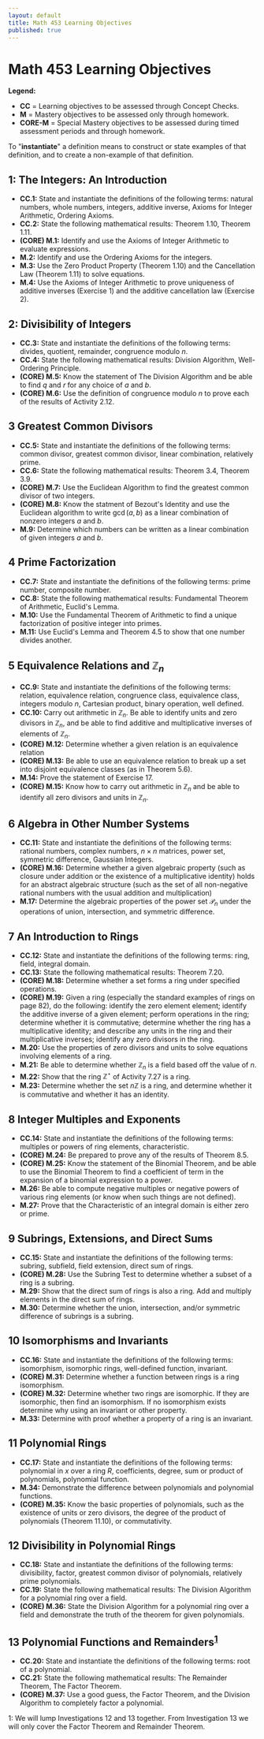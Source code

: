 ```yaml
---
layout: default
title: Math 453 Learning Objectives
published: true
---
```


# Math 453 Learning Objectives	

__Legend:__ 

+ __CC__ = Learning objectives to be assessed through Concept Checks. 
+ __M__ = Mastery objectives to be assessed only through homework.
+ __CORE-M__ = Special Mastery objectives to be assessed during timed assessment periods and through homework.

To "__instantiate__" a definition means to construct or state examples of that definition, and to create a non-example of that definition. 

## 1: The Integers: An Introduction

+ __CC.1:__ State and instantiate the definitions of the following terms: natural numbers, whole numbers, integers, additive inverse, Axioms for Integer Arithmetic, Ordering Axioms.
+ __CC.2:__ State the following mathematical results: Theorem 1.10, Theorem 1.11.
+ __(CORE) M.1:__ Identify and use the Axioms of Integer Arithmetic to evaluate expressions.
+ __M.2:__ Identify and use the Ordering Axioms for the integers.
+ __M.3:__ Use the Zero Product Property (Theorem 1.10) and the Cancellation Law (Theorem 1.11) to solve equations.
+ __M.4:__ Use the Axioms of Integer Arithmetic to prove uniqueness of additive inverses (Exercise 1) and the additive cancellation law (Exercise 2).

## 2: Divisibility of Integers

+ __CC.3:__ State and instantiate the definitions of the following terms: divides, quotient, remainder, congruence modulo $n$.
+ __CC.4:__ State the following mathematical results: Division Algorithm, Well-Ordering Principle.
+ __(CORE) M.5:__ Know the statement of The Division Algorithm and be able to find $q$ and $r$ for any choice of $a$ and $b$.
+ __(CORE) M.6:__ Use the definition of congruence modulo $n$ to prove each of the results of Activity 2.12.

## 3 Greatest Common Divisors

+ __CC.5:__ State and instantiate the definitions of the following terms: common divisor, greatest common divisor, linear combination, relatively prime.
+ __CC.6:__ State the following mathematical results: Theorem 3.4, Theorem 3.9.
+ __(CORE) M.7:__ Use the Euclidean Algorithm to find the greatest common divisor of two integers.
+ __(CORE) M.8:__ Know the statment of Bezout's Identity and use the Euclidean algorithm to write $\gcd(a,b)$ as a linear combination of nonzero integers $a$ and $b$.
+ __M.9:__ Determine which numbers can be written as a linear combination of given integers $a$ and $b$.

## 4 Prime Factorization

+ __CC.7:__ State and instantiate the definitions of the following terms: prime number, composite number.
+ __CC.8:__ State the following mathematical results: Fundamental Theorem of Arithmetic, Euclid's Lemma.
+ __M.10:__ Use the Fundamental Theorem of Arithmetic to find a unique factorization of positive integer into primes.
+ __M.11:__ Use Euclid's Lemma and Theorem 4.5 to show that one number divides another.

## 5 Equivalence Relations and $\mathbb{Z}_n$

+ __CC.9:__ State and instantiate the definitions of the following terms: relation, equivalence relation, congruence class, equivalence class, integers modulo $n$, Cartesian product, binary operation, well defined.
+ __CC.10:__ Carry out arithmetic in $\mathbb{Z}_n$. Be able to identify units and zero divisors in $\mathbb{Z}_n$, and be able to find additive and multiplicative inverses of elements of $\mathbb{Z}_n$.
+ __(CORE) M.12:__ Determine whether a given relation is an equivalence relation
+ __(CORE) M.13:__ Be able to use an equivalence relation to break up a set into disjoint equivalence classes (as in Theorem 5.6).
+ __M.14:__ Prove the statement of Exercise 17. 
+ __(CORE) M.15:__ Know how to carry out arithmetic in $\mathbb{Z}_n$ and be able to identify all zero divisors and units in $\mathbb{Z}_n$.

## 6 Algebra in Other Number Systems

+ __CC.11:__ State and instantiate the definitions of the following terms: rational numbers, complex numbers, $n\times n$ matrices, power set, symmetric difference, Gaussian Integers.
+ __(CORE) M.16:__ Determine whether a given algebraic property (such as closure under addition or the existence of a multiplicative identity) holds for an abstract algebraic structure (such as the set of all non-negative rational numbers with the usual addition and multiplication)
+ __M.17:__ Determine the algebraic properties of the power set $\mathcal{P}_n$ under the operations of union, intersection, and symmetric difference.

## 7 An Introduction to Rings

+ __CC.12:__ State and instantiate the definitions of the following terms: ring, field, integral domain.
+ __CC.13:__ State the following mathematical results: Theorem 7.20.
+ __(CORE) M.18:__ Determine whether a set forms a ring under specified operations.
+ __(CORE) M.19:__ Given a ring (especially the standard examples of rings on page 82), do the following: identify the zero element element; identify the additive inverse of a given element; perform operations in the ring; determine whether it is commutative; determine whether the ring has a multiplicative identity; and describe any units in the ring and their multiplicative inverses; identify any zero divisors in the ring.
+ __M.20:__ Use the properties of zero divisors and units to solve equations involving elements of a ring.
+ __M.21:__ Be able to determine whether $\mathbb{Z}_n$ is a field based off the value of $n$.
+ __M.22:__ Show that the ring $\mathbb{Z}^\star$ of Activity 7.27 is a ring.
+ __M.23:__ Determine whether the set $n\mathbb{Z}$ is a ring, and determine whether it is commutative and whether it has an identity.

## 8 Integer Multiples and Exponents

+ __CC.14:__ State and instantiate the definitions of the following terms: multiples or powers of ring elements, characteristic.
+ __(CORE) M.24:__ Be prepared to prove any of the results of Theorem 8.5.
+ __(CORE) M.25:__ Know the statement of the Binomial Theorem, and be able to use the Binomial Theorem to find a coefficient of term in the expansion of a binomial expression to a power.
+ __M.26:__ Be able to compute negative multiples or negative powers of various ring elements (or know when such things are not defined).
+ __M.27:__ Prove that the Characteristic of an integral domain is either zero or prime.

## 9 Subrings, Extensions, and Direct Sums

+ __CC.15:__ State and instantiate the definitions of the following terms: subring, subfield, field extension, direct sum of rings.
+ __(CORE) M.28:__ Use the Subring Test to determine whether a subset of a ring is a subring.
+ __M.29:__ Show that the direct sum of rings is also a ring. Add and multiply elements in the direct sum of rings.
+ __M.30:__ Determine whether the union, intersection, and/or symmetric difference of subrings is a subring.

## 10 Isomorphisms and Invariants
+ __CC.16:__ State and instantiate the definitions of the following terms: isomorphism, isomorphic rings, well-defined function, invariant.
+ __(CORE) M.31:__ Determine whether a function between rings is a ring isomorphism.
+ __(CORE) M.32:__ Determine whether two rings are isomorphic. If they are isomorphic, then find an isomorphism. If no isomorphism exists determine why using an invariant or other property.
+ __M.33:__ Determine with proof whether a property of a ring is an invariant.

## 11 Polynomial Rings
+ __CC.17:__ State and instantiate the definitions of the following terms: polynomial in $x$ over a ring $R$, coefficients, degree, sum or product of polynomials, polynomial function.
+ __M.34:__ Demonstrate the difference between polynomials and polynomial functions.
+ __(CORE) M.35:__ Know the basic properties of polynomials, such as the existence of units or zero divisors, the degree of the product of polynomials (Theorem 11.10), or commutativity.

## 12 Divisibility in Polynomial Rings
+ __CC.18:__ State and instantiate the definitions of the following terms: divisibility, factor, greatest common divisor of polynomials, relatively prime polynomials.
+ __CC.19:__ State the following mathematical results: The Division Algorithm for a polynomial ring over a field.
+ __(CORE) M.36:__ State the Division Algorithm for a polynomial ring over a field and demonstrate the truth of the theorem for given polynomials.

## 13 Polynomial Functions and Remainders<sup>[1](#myfootnote1)</sup>
+ __CC.20:__ State and instantiate the definitions of the following terms: root of a polynomial.
+ __CC.21:__ State the following mathematical results: The Remainder Theorem, The Factor Theorem.
+ __(CORE) M.37:__ Use a good guess, the Factor Theorem, and the Division Algorithm to completely factor a polynomial.

<a name="myfootnote1">1</a>: We will lump Investigations 12 and 13 together. From Investigation 13 we will only cover the Factor Theorem and Remainder Theorem.
